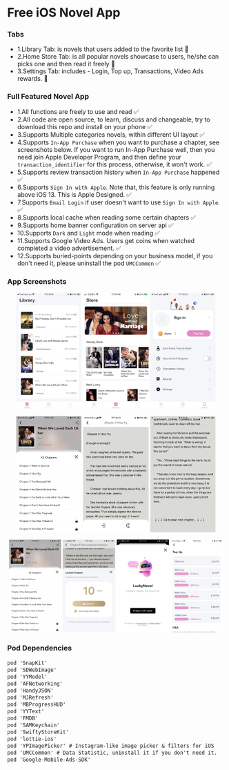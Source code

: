# Free iOS Novel App

### Tabs
- 1.Library Tab: is novels that users added to the favorite list 🚀
- 2.Home Store Tab: is all popular novels showcase to users, he/she can picks one and then read it freely 🚀
- 3.Settings Tab: includes - Login, Top up, Transactions, Video Ads rewards. 🚀

### Full Featured Novel App
- 1.All functions are freely to use and read  ✅
- 2.All code are open source, to learn, discuss and changeable, try to download this repo and install on your phone ✅
- 3.Supports Multiple categories novels, within different UI layout ✅
- 4.Supports `In-App Purchase` when you want to purchase a chapter, see screenshots below. If you want to run In-App Purchase well, then you need join Apple Developer Program, and then define your `transaction_identifier` for this process, otherwise, it won't work. ✅
- 5.Supports review transaction history when `In-App Purchase` happened  ✅
- 6.Supports `Sign In with Apple`. Note that, this feature is only running above iOS 13. This is Apple Designed. ✅ 
- 7.Supports `Email Login` if user doesn't want to use `Sign In with Apple`. ✅
- 8.Supports local cache when reading some certain chapters ✅
- 9.Supports home banner configuration on server api ✅
- 10.Supports `Dark` and `Light` mode when reading ✅
- 11.Supports Google Video Ads. Users get coins when watched completed a video advertisement. ✅
- 12.Supports buried-points depending on your business model, if you don't need it, please uninstall the pod `UMCCommon` ✅

### App Screenshots  
 
<p align="center">
<img src="https://github.com/VictorZhang2014/FreeiOS-NovelReader/blob/master/Screenshots/novel-library.jpeg" width="30%" />
<img src="https://github.com/VictorZhang2014/FreeiOS-NovelReader/blob/master/Screenshots/home-page.jpeg" width="30%" />
<img src="https://github.com/VictorZhang2014/FreeiOS-NovelReader/blob/master/Screenshots/setting-page.jpeg" width="30%" />
</p>


<p align="center">
<img src="https://github.com/VictorZhang2014/FreeiOS-NovelReader/blob/master/Screenshots/novel-chapter-list.jpeg" width="30%" />
<img src="https://github.com/VictorZhang2014/FreeiOS-NovelReader/blob/master/Screenshots/novel-detail-reading.jpeg" width="30%" />
<img src="https://github.com/VictorZhang2014/FreeiOS-NovelReader/blob/master/Screenshots/novel-detail-reading-full.jpeg" width="30%" />
</p>


<p align="center">
<img src="https://github.com/VictorZhang2014/FreeiOS-NovelReader/blob/master/Screenshots/novel-chapter-list.jpeg" width="24%" /> 
<img src="https://github.com/VictorZhang2014/FreeiOS-NovelReader/blob/master/Screenshots/pay-for-chapters.jpeg" width="24%" />
<img src="https://github.com/VictorZhang2014/FreeiOS-NovelReader/blob/master/Screenshots/novel-logo.jpeg" width="24%" />
<img src="https://github.com/VictorZhang2014/FreeiOS-NovelReader/blob/master/Screenshots/novel-top-up.jpeg" width="24%" />
</p>


### Pod Dependencies
```
pod 'SnapKit'
pod 'SDWebImage'
pod 'YYModel'
pod 'AFNetworking'
pod 'HandyJSON'
pod 'MJRefresh'
pod 'MBProgressHUD'
pod 'YYText'
pod 'FMDB'
pod 'SAMKeychain'
pod 'SwiftyStoreKit'
pod 'lottie-ios'
pod 'YPImagePicker' # Instagram-like image picker & filters for iOS
pod 'UMCCommon' # Data Statistic, uninstall it if you don't need it.
pod 'Google-Mobile-Ads-SDK'
``` 

